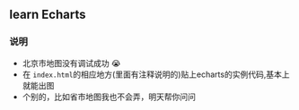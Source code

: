 ## learn Echarts

### 说明
- 北京市地图没有调试成功 :sob:
- 在 `index.html`的相应地方(里面有注释说明的)贴上echarts的实例代码,基本上就能出图
- 个别的，比如省市地图我也不会弄，明天帮你问问
